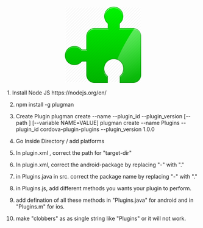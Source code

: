 <p align="center">
  <img width="200" height="200" src="https://github.com/usmankhi18/PluginsApp/blob/master/resources/icon.png">
</p>
1. Install Node JS
    https://nodejs.org/en/


2. npm install -g plugman

3. Create Plugin
    plugman create --name <pluginName> --plugin_id <pluginID> --plugin_version <version> [--path <directory>] [--variable NAME=VALUE]
    plugman create --name Plugins --plugin_id cordova-plugin-plugins --plugin_version 1.0.0

4. Go Inside Directory / add platforms

5. In plugin.xml , correct the path for "target-dir"

7. In plugin.xml,  correct the  android-package by replacing "-" with "."

6. in Plugins.java in src. correct the package name by replacing "-" with "."

7. in Plugins.js, add different methods you wants your plugin to perform.

8. add defination of all these methods in "Plugins.java" for android and in "Plugins.m" for ios. 

9. make "clobbers" as as single string like "Plugins" or it will not work.
